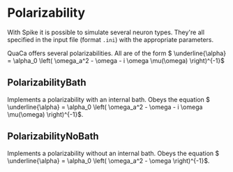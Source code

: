 # Polarizability

With Spike it is possible to simulate several neuron types.
They're all specified in the input file (format `.ini`) with the appropriate parameters.

QuaCa offers several polarizabilities.
All are of the form 
$ \underline{\alpha} = \alpha_0 \left( \omega_a^2 - \omega - i \omega \mu(\omega) \right)^{-1}$

## PolarizabilityBath
Implements a polarizability with an internal bath.
Obeys the equation
$ \underline{\alpha} = \alpha_0 \left( \omega_a^2 - \omega - i \omega \mu(\omega) \right)^{-1}$.


## PolarizabilityNoBath
Implements a polarizability without an internal bath.
Obeys the equation
$ \underline{\alpha} = \alpha_0 \left( \omega_a^2 - \omega \right)^{-1}$.
